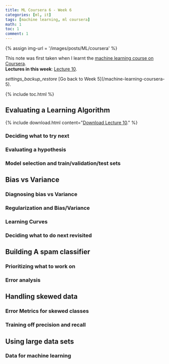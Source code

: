 ```yaml
---
title: ML Coursera 6 - Week 6
categories: [ml, it]
tags: [machine learning, ml coursera]
math: 1
toc: 1
comment: 1
---
```


{% assign img-url = '/images/posts/ML/coursera' %}

This note was first taken when I learnt the [machine learning course on Coursera](https://www.coursera.org/learn/machine-learning/).<br />
**Lectures in this week**: [Lecture 10](/files/ML-coursera/Lecture10.pdf).

<div class="see-again">
<i class="material-icons">settings_backup_restore</i>
<span markdown="1">
[Go back to Week 5](/machine-learning-coursera-5).
</span>
</div>


{% include toc.html %}

## Evaluating a Learning Algorithm

{% include download.html content="[Download Lecture 10](/files/ML-coursera/Lecture10.pdf)." %}

### Deciding what to try next

### Evaluating a hypothesis

### Model selection and train/validation/test sets

## Bias vs Variance

### Diagnosing bias vs Variance

### Regularization and Bias/Variance

### Learning Curves

### Deciding what to do next revisited

## Building A spam classifier

### Prioritizing what to work on

### Error analysis

## Handling skewed data

### Error Metrics for skewed classes

### Training off precision and recall

## Using large data sets

### Data for machine learning



